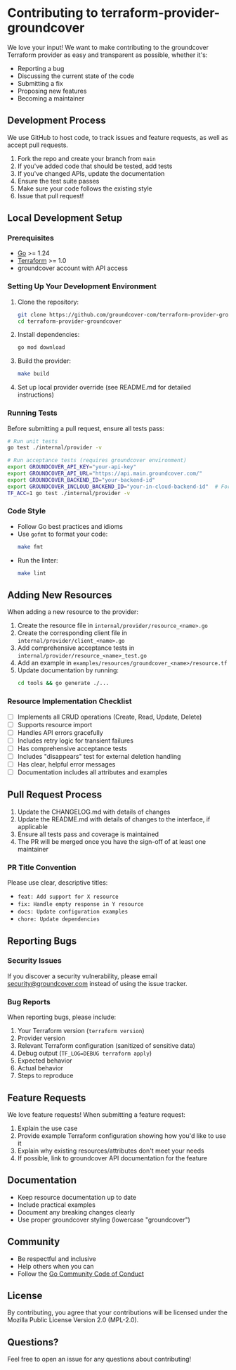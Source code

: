 # Contributing to terraform-provider-groundcover

We love your input! We want to make contributing to the groundcover Terraform provider as easy and transparent as possible, whether it's:

- Reporting a bug
- Discussing the current state of the code
- Submitting a fix
- Proposing new features
- Becoming a maintainer

## Development Process

We use GitHub to host code, to track issues and feature requests, as well as accept pull requests.

1. Fork the repo and create your branch from `main`
2. If you've added code that should be tested, add tests
3. If you've changed APIs, update the documentation
4. Ensure the test suite passes
5. Make sure your code follows the existing style
6. Issue that pull request!

## Local Development Setup

### Prerequisites

- [Go](https://golang.org/doc/install) >= 1.24
- [Terraform](https://www.terraform.io/downloads.html) >= 1.0
- groundcover account with API access

### Setting Up Your Development Environment

1. Clone the repository:
   ```bash
   git clone https://github.com/groundcover-com/terraform-provider-groundcover.git
   cd terraform-provider-groundcover
   ```

2. Install dependencies:
   ```bash
   go mod download
   ```

3. Build the provider:
   ```bash
   make build
   ```

4. Set up local provider override (see README.md for detailed instructions)

### Running Tests

Before submitting a pull request, ensure all tests pass:

```bash
# Run unit tests
go test ./internal/provider -v

# Run acceptance tests (requires groundcover environment)
export GROUNDCOVER_API_KEY="your-api-key"
export GROUNDCOVER_API_URL="https://api.main.groundcover.com/"
export GROUNDCOVER_BACKEND_ID="your-backend-id"
export GROUNDCOVER_INCLOUD_BACKEND_ID="your-in-cloud-backend-id"  # For ingestion key tests
TF_ACC=1 go test ./internal/provider -v
```

### Code Style

- Follow Go best practices and idioms
- Use `gofmt` to format your code:
  ```bash
  make fmt
  ```
- Run the linter:
  ```bash
  make lint
  ```

## Adding New Resources

When adding a new resource to the provider:

1. Create the resource file in `internal/provider/resource_<name>.go`
2. Create the corresponding client file in `internal/provider/client_<name>.go`
3. Add comprehensive acceptance tests in `internal/provider/resource_<name>_test.go`
4. Add an example in `examples/resources/groundcover_<name>/resource.tf`
5. Update documentation by running:
   ```bash
   cd tools && go generate ./...
   ```

### Resource Implementation Checklist

- [ ] Implements all CRUD operations (Create, Read, Update, Delete)
- [ ] Supports resource import
- [ ] Handles API errors gracefully
- [ ] Includes retry logic for transient failures
- [ ] Has comprehensive acceptance tests
- [ ] Includes "disappears" test for external deletion handling
- [ ] Has clear, helpful error messages
- [ ] Documentation includes all attributes and examples

## Pull Request Process

1. Update the CHANGELOG.md with details of changes
2. Update the README.md with details of changes to the interface, if applicable
3. Ensure all tests pass and coverage is maintained
4. The PR will be merged once you have the sign-off of at least one maintainer

### PR Title Convention

Please use clear, descriptive titles:
- `feat: Add support for X resource`
- `fix: Handle empty response in Y resource`
- `docs: Update configuration examples`
- `chore: Update dependencies`

## Reporting Bugs

### Security Issues

If you discover a security vulnerability, please email security@groundcover.com instead of using the issue tracker.

### Bug Reports

When reporting bugs, please include:

1. Your Terraform version (`terraform version`)
2. Provider version
3. Relevant Terraform configuration (sanitized of sensitive data)
4. Debug output (`TF_LOG=DEBUG terraform apply`)
5. Expected behavior
6. Actual behavior
7. Steps to reproduce

## Feature Requests

We love feature requests! When submitting a feature request:

1. Explain the use case
2. Provide example Terraform configuration showing how you'd like to use it
3. Explain why existing resources/attributes don't meet your needs
4. If possible, link to groundcover API documentation for the feature

## Documentation

- Keep resource documentation up to date
- Include practical examples
- Document any breaking changes clearly
- Use proper groundcover styling (lowercase "groundcover")

## Community

- Be respectful and inclusive
- Help others when you can
- Follow the [Go Community Code of Conduct](https://go.dev/conduct)

## License

By contributing, you agree that your contributions will be licensed under the Mozilla Public License Version 2.0 (MPL-2.0).

## Questions?

Feel free to open an issue for any questions about contributing!